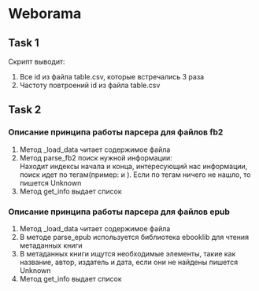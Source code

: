 # Weborama

## Task 1

Скрипт выводит:  
1. Все id из файла table.csv, которые встречались 3 раза
2. Частоту повтроений id из файла table.csv

## Task 2

### Описание принципа работы парсера для файлов fb2
1. Метод _load_data читает содержимое файла
2. Метод parse_fb2 поиск нужной информации:  
   Находит индексы начала и конца, интересующий нас информации, поиск идет по тегам(пример: <book-title> и </book-title>). Если по тегам ничего не нашло, то пишется Unknown 
3. Метод get_info выдает список
### Описание принципа работы парсера для файлов epub
1. Метод _load_data читает содержимое файла
2. В методе parse_epub используется библиотека ebooklib для чтения метаданных книги
3. В метаданных книги ищутся необходимые элементы, такие как название, автор, издатель и дата, если они не найдены пишется Unknown
4. Метод get_info выдает список
